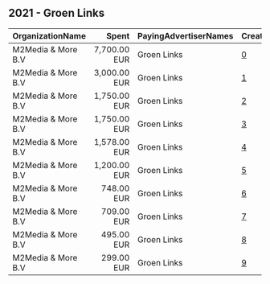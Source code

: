 ## 2021 - Groen Links 
|OrganizationName|Spent|PayingAdvertiserNames|CreativeUrls|Impressions|Genders|AgeBrackets|CountryCodes|BillingAddresses|CandidateBallotInformation|
|:---|---:|:---|:---|---:|:---|:---|:---|:---|:---|
|M2Media & More B.V|7,700.00 EUR|Groen Links|[0](https://www.snap.com/political-ads/asset/5f5936dd61cfb6a4da1c7f00c7bf7d540ce0f5f7b1ba24191f6436d5bd4b8415?mediaType=mp4)|5,262,024||18-30||"Bergweg 70,Hilversum,1217sc,NL"||
|M2Media & More B.V|3,000.00 EUR|Groen Links|[1](https://www.snap.com/political-ads/asset/780fe5729af19d3d293c81510e92df5b93ca0d14e9c23a247ff8b9666554f6d8?mediaType=mp4)|633,698||18-30|netherlands|"Bergweg 70,Hilversum,1217sc,NL"||
|M2Media & More B.V|1,750.00 EUR|Groen Links|[2](https://www.snap.com/political-ads/asset/ad5d457932cb1c9306ab2e18b48193549e321fd696234fa0f9993d018ad3960d?mediaType=mp4)|1,207,370||18-30|netherlands|"Bergweg 70,Hilversum,1217sc,NL"||
|M2Media & More B.V|1,750.00 EUR|Groen Links|[3](https://www.snap.com/political-ads/asset/ad5d457932cb1c9306ab2e18b48193549e321fd696234fa0f9993d018ad3960d?mediaType=mp4)|1,202,366||18-30|netherlands|"Bergweg 70,Hilversum,1217sc,NL"||
|M2Media & More B.V|1,578.00 EUR|Groen Links|[4](https://www.snap.com/political-ads/asset/09c0e68be4e5cf8157ca9bd4e9313f467f35c3cde8b6c0812074657320d7da39?mediaType=mp4)|1,210,175||18-30|netherlands|"Bergweg 70,Hilversum,1217sc,NL"||
|M2Media & More B.V|1,200.00 EUR|Groen Links|[5](https://www.snap.com/political-ads/asset/09c0e68be4e5cf8157ca9bd4e9313f467f35c3cde8b6c0812074657320d7da39?mediaType=mp4)|920,884||18-30|netherlands|"Bergweg 70,Hilversum,1217sc,NL"||
|M2Media & More B.V|748.00 EUR|Groen Links|[6](https://www.snap.com/political-ads/asset/09c0e68be4e5cf8157ca9bd4e9313f467f35c3cde8b6c0812074657320d7da39?mediaType=mp4)|302,579||18-30|netherlands|"Bergweg 70,Hilversum,1217sc,NL"||
|M2Media & More B.V|709.00 EUR|Groen Links|[7](https://www.snap.com/political-ads/asset/780fe5729af19d3d293c81510e92df5b93ca0d14e9c23a247ff8b9666554f6d8?mediaType=mp4)|130,690||18+|netherlands|"Bergweg 70,Hilversum,1217sc,NL"||
|M2Media & More B.V|495.00 EUR|Groen Links|[8](https://www.snap.com/political-ads/asset/ad5d457932cb1c9306ab2e18b48193549e321fd696234fa0f9993d018ad3960d?mediaType=mp4)|162,928||18-30|netherlands|"Bergweg 70,Hilversum,1217sc,NL"||
|M2Media & More B.V|299.00 EUR|Groen Links|[9](https://www.snap.com/political-ads/asset/5f5936dd61cfb6a4da1c7f00c7bf7d540ce0f5f7b1ba24191f6436d5bd4b8415?mediaType=mp4)|236,919||18-30|netherlands|"Bergweg 70,Hilversum,1217sc,NL"||
